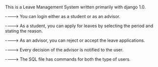 This is a Leave Management System written primarily with django 1.0.

----> You can login either as a student or as an advisor.

----> As a student, you can apply for leaves by selecting the period and stating the reason.

----> As an advisor, you can reject or accept the leave applications.

----> Every decision of the advisor is notified to the user.

----> The SQL file has commands for both the type of users. 
